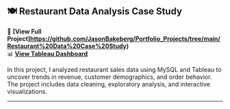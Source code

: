 ## 🍽 Restaurant Data Analysis Case Study 
📌 **[View Full Project]https://github.com/JasonBakeberg/Portfolio_Projects/tree/main/Restaurant%20Data%20Case%20Study)**  
📊 **[View Tableau Dashboard](https://public.tableau.com/views/restaurant_data_case_study_Tableau/Dashboard1?:language=en-US&:sid=&:redirect=auth&:display_count=n&:origin=viz_share_link)**  

In this project, I analyzed restaurant sales data using MySQL and Tableau to uncover trends in revenue, customer demographics, and order behavior. The project includes data cleaning, exploratory analysis, and interactive visualizations.

---
